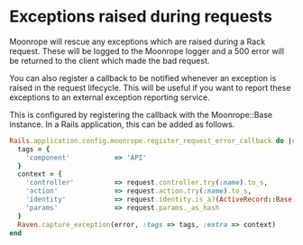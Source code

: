 # Exceptions raised during requests

Moonrope will rescue any exceptions which are raised during a Rack request.
These will be logged to the Moonrope logger and a 500 error will be returned
to the client which made the bad request.

You can also register a callback to be notified whenever an exception is raised
in the request lifecycle. This will be useful if you want to report these
exceptions to an external exception reporting service.

This is configured by registering the callback with the Moonrope::Base instance.
In a Rails application, this can be added as follows.

```ruby
Rails.application.config.moonrope.register_request_error_callback do |request, error|
  tags = {
    'component'           => 'API'
  }
  context = {
    'controller'          => request.controller.try(:name).to_s,
    'action'              => request.action.try(:name).to_s,
    'identity'            => request.identity.is_a?(ActiveRecord::Base) ? "#{request.identity.class}##{request.identity.id}" : request.identity.to_s,
    'params'              => request.params._as_hash
  }
  Raven.capture_exception(error, :tags => tags, :extra => context)
end
```

